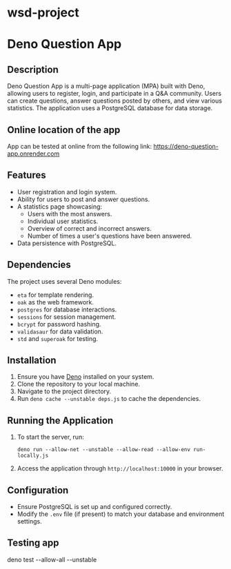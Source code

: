 # wsd-project


# Deno Question App

## Description

Deno Question App is a multi-page application (MPA) built with Deno, allowing users to register, login, and participate in a Q&A community. Users can create questions, answer questions posted by others, and view various statistics. The application uses a PostgreSQL database for data storage.


## Online location of the app
App can be tested at online from the following link: https://deno-question-app.onrender.com

## Features

- User registration and login system.
- Ability for users to post and answer questions.
- A statistics page showcasing:
  - Users with the most answers.
  - Individual user statistics.
  - Overview of correct and incorrect answers.
  - Number of times a user's questions have been answered.
- Data persistence with PostgreSQL.

## Dependencies

The project uses several Deno modules:

- `eta` for template rendering.
- `oak` as the web framework.
- `postgres` for database interactions.
- `sessions` for session management.
- `bcrypt` for password hashing.
- `validasaur` for data validation.
- `std` and `superoak` for testing.

## Installation

1. Ensure you have [Deno](https://deno.land/) installed on your system.
2. Clone the repository to your local machine.
3. Navigate to the project directory.
4. Run `deno cache --unstable deps.js` to cache the dependencies.

## Running the Application

1. To start the server, run:
   ```
   deno run --allow-net --unstable --allow-read --allow-env run-locally.js
   ```
2. Access the application through `http://localhost:10000` in your browser.

## Configuration

- Ensure PostgreSQL is set up and configured correctly.
- Modify the `.env` file (if present) to match your database and environment settings.
  
## Testing app
deno test --allow-all --unstable
